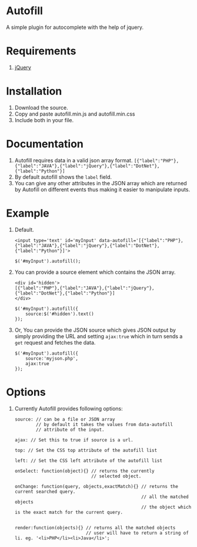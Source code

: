 # Autofill

A simple plugin for autocomplete with the help of jquery.

# Requirements

1. [jQuery](https://code.jquery.com/jquery-3.1.0.min.js)

# Installation

1. Download the source.
2. Copy and paste autofill.min.js and autofill.min.css
3. Include both in your file.

# Documentation

1. Autofill requires data in a valid json array format.
    `[{"label":"PHP"},{"label":"JAVA"},{"label":"jQuery"},{"label":"DotNet"},{"label":"Python"}]`
2. By default autofill shows the `label` field.
3. You can give any other attributes in the JSON array which are returned by Autofill on different events thus making it easier to manipulate inputs.    

# Example

1. Default.

    ```
    <input type='text' id='myInput' data-autofill='[{"label":"PHP"},{"label":"JAVA"},{"label":"jQuery"},{"label":"DotNet"},{"label":"Python"}]'>
    ```
    
    ```
    $('#myInput').autofill();
    ```
2. You can provide a source element which contains the JSON array.

    ```
    <div id='hidden'>
    [{"label":"PHP"},{"label":"JAVA"},{"label":"jQuery"},{"label":"DotNet"},{"label":"Python"}]
    </div>
    ```
    
    ```
    $('#myInput').autofill({
        source:$('#hidden').text()
    });
    ```
    
3. Or, You can provide the JSON source which gives JSON output by simply providing the URL and setting `ajax:true` which in turn sends a `get` request and fetches the data.

    ```
    $('#myInput').autofill({
        source:'myjson.php',
        ajax:true
    });
    
    ```
    
# Options
    
1. Currently Autofill provides following options:

    ```
    source: // can be a file or JSON array
            // by default it takes the values from data-autofill 
            // attribute of the input.
    
    ajax: // Set this to true if source is a url.
    
    top: // Set the CSS top attribute of the autofill list
    
    left: // Set the CSS left attribute of the autofill list
    
    onSelect: function(object){} // returns the currently
                                 // selected object.
    
    onChange: function(query, objects,exactMatch){} // returns the current searched query.
                                                    // all the matched objects
                                                    // the object which is the exact match for the current query.
    
    
    render:function(objects){} // returns all the matched objects
                               // user will have to return a string of li. eg. '<li>PHP</li><li>Java</li>';
    
    ```

    

